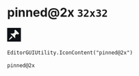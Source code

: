 # pinned@2x `32x32`
<img src="/img/pinned@2x.png" width=32 height=32>

``` CSharp
EditorGUIUtility.IconContent("pinned@2x")
```
```
pinned@2x
```
